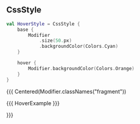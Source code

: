 ## CssStyle

```kotlin 0|8-10|0 [left]
val HoverStyle = CssStyle {
    base {
        Modifier
            .size(50.px)
            .backgroundColor(Colors.Cyan)
    }

    hover {
        Modifier.backgroundColor(Colors.Orange)
    }
}
```

{{{ Centered(Modifier.classNames("fragment"))

{{{ HoverExample }}}

}}}
